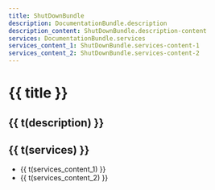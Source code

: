 ```yaml
---
title: ShutDownBundle
description: DocumentationBundle.description
description_content: ShutDownBundle.description-content
services: DocumentationBundle.services
services_content_1: ShutDownBundle.services-content-1
services_content_2: ShutDownBundle.services-content-2
---
```


# {{ title }}

## {{ t(description) }}

<p v-html="t(description_content)" />

## {{ t(services) }}

- {{ t(services_content_1) }}
- {{ t(services_content_2) }}

<i18n src="@APP|Bundles/DocumentationBundle/Locales/Documentation.locales.json"></i18n>
<i18n src="@APP|Bundles/ShutDownBundle/Locales/ShutDown.locales.json"></i18n>

<script setup lang="ts">
import { useI18n } from 'vue-i18n'

const { t } = useI18n()
</script>
